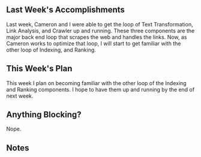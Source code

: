 ## Last Week's Accomplishments
Last week, Cameron and I were able to get the loop of Text Transformation, Link
Analysis, and Crawler up and running. These three components are the major back
end loop that scrapes the web and handles the links. Now, as Cameron works to
optimize that loop, I will start to get familiar with the other loop of
Indexing, and Ranking. 

## This Week's Plan
This week I plan on becoming familiar with the other loop of the Indexing and
Ranking components. I hope to have them up and running by the end of next week.

## Anything Blocking?
Nope.

## Notes
